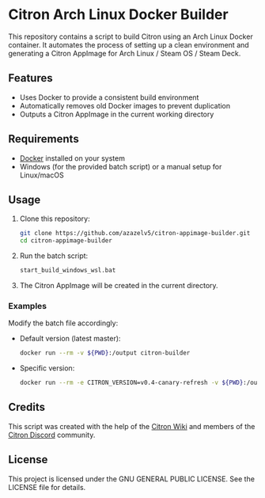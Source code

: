 # Citron Arch Linux Docker Builder

This repository contains a script to build Citron using an Arch Linux Docker container. It automates the process of setting up a clean environment and generating a Citron AppImage for Arch Linux / Steam OS / Steam Deck.

## Features
- Uses Docker to provide a consistent build environment
- Automatically removes old Docker images to prevent duplication
- Outputs a Citron AppImage in the current working directory

## Requirements
- [Docker](https://docs.docker.com/desktop/setup/install/windows-install/) installed on your system
- Windows (for the provided batch script) or a manual setup for Linux/macOS

## Usage
1. Clone this repository:
   ```sh
   git clone https://github.com/azazelv5/citron-appimage-builder.git
   cd citron-appimage-builder
   ```
2. Run the batch script:
   ```sh
   start_build_windows_wsl.bat
   ```
3. The Citron AppImage will be created in the current directory.

### Examples
Modify the batch file accordingly:
- Default version (latest master):
  ```sh
  docker run --rm -v ${PWD}:/output citron-builder
  ```
- Specific version:
  ```sh
  docker run --rm -e CITRON_VERSION=v0.4-canary-refresh -v ${PWD}:/output citron-builder
  ```

## Credits
This script was created with the help of the [Citron Wiki](https://git.citron-emu.org/Citron/Citron/wiki/?action=_pages) and members of the [Citron Discord](https://discord.gg/VcSDxrBYUJ) community.

## License
This project is licensed under the GNU GENERAL PUBLIC LICENSE. See the LICENSE file for details.

